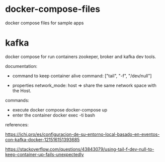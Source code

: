 # docker-compose-files
docker compose files for sample apps

# kafka

docker compose for run containers zookeper, broker and kafka dev tools. 

documentation:
- command to keep container alive
  command: ["tail", "-f", "/dev/null"]

- properties
  network_mode: host => share the same network space with the Host.

commands:

- execute docker compose
  docker-compose up
- enter the container
  docker exec -ti <container-name> bash

references:

https://ichi.pro/es/configuracion-de-su-entorno-local-basado-en-eventos-con-kafka-docker-121516151393685

https://stackoverflow.com/questions/43843079/using-tail-f-dev-null-to-keep-container-up-fails-unexpectedly
